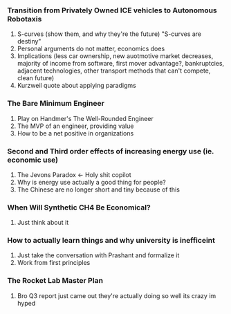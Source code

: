 
### Transition from Privately Owned ICE vehicles to Autonomous Robotaxis
1. S-curves (show them, and why they're the future) "S-curves are destiny"
2. Personal arguments do not matter, economics does
3. Implications (less car ownership, new auotmotive market decreases, majority of income from software, first mover advantage?, bankruptcies, adjacent technologies, other transport methods that can't compete, clean future)
4. Kurzweil quote about applying paradigms

### The Bare Minimum Engineer
1. Play on Handmer's The Well-Rounded Engineer
2. The MVP of an engineer, providing value
3. How to be a net positive in organizations

### Second and Third order effects of increasing energy use (ie. economic use)
1. The Jevons Paradox <- Holy shit copilot
2. Why is energy use actually a good thing for people?
3. The Chinese are no longer short and tiny because of this

### When Will Synthetic CH4 Be Economical?
1. Just think about it

### How to actually learn things and why university is inefficeint
1. Just take the conversation with Prashant and formalize it
2. Work from first principles

### The Rocket Lab Master Plan
1. Bro Q3 report just came out they're actually doing so well its crazy im hyped